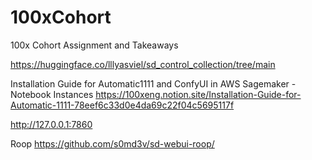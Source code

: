 # 100xCohort
100x Cohort Assignment and Takeaways


https://huggingface.co/lllyasviel/sd_control_collection/tree/main

Installation Guide for Automatic1111 and ConfyUI in AWS Sagemaker - Notebook Instances
https://100xeng.notion.site/Installation-Guide-for-Automatic-1111-78eef6c33d0e4da69c22f04c5695117f


http://127.0.0.1:7860

Roop https://github.com/s0md3v/sd-webui-roop/
